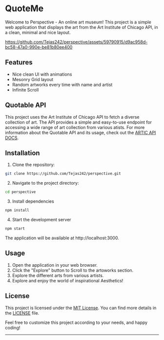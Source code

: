 # QuoteMe

Welcome to Perspective - An online art museum! This project is a simple web application that displays the art from the Art Institute of Chicago API, in a clean, minimal and nice layout.

https://github.com/Tejas242/perspective/assets/59790915/d9ac958d-bc58-47a0-990e-be81b80ee400

## Features

- Nice clean UI with animations
- Mesonry Grid layout
- Random artworks every time with name and artist
- Infinite Scroll

## Quotable API

This project uses the Art Institute of Chicago API to fetch a diverse collection of art. The API provides a simple and easy-to-use endpoint for accessing a wide range of art collection from various atists. For more information about the Quotable API and its usage, check out the [ARTIC API DOCS](https://api.artic.edu/docs/#quick-start).

## Installation

1. Clone the repository:

```bash
git clone https://github.com/Tejas242/perspective.git
```

2. Navigate to the project directory:
```bash
cd perspective
```

3. Install dependencies
```bash
npm install
```

4. Start the development server
```bash
npm start
```

The application will be available at http://localhost:3000.

## Usage
1. Open the application in your web browser.
2. Click the "Explore" button to Scroll to the artoworks section.
3. Explore the different arts from various artists.
4. Explore and enjoy the world of inspirational Aesthetics!

## License

This project is licensed under the [MIT License](LICENSE). You can find more details in the [LICENSE](LICENSE) file.

Feel free to customize this project according to your needs, and happy coding!

---
